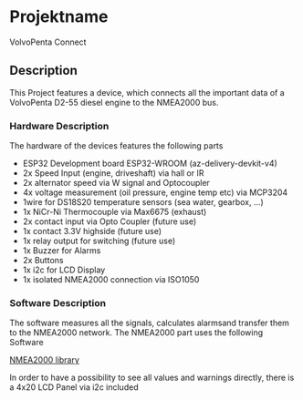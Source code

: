 # Projektname

VolvoPenta Connect

## Description

This Project features a device, which connects all the important data of a
VolvoPenta D2-55 diesel engine to the NMEA2000 bus.

### Hardware Description

The hardware of the devices features the following parts

  - ESP32 Development board ESP32-WROOM (az-delivery-devkit-v4)
  - 2x Speed Input (engine, driveshaft) via hall or IR
  - 2x alternator speed via W signal and Optocoupler
  - 4x voltage measurement (oil pressure, engine temp etc) via MCP3204
  - 1wire for DS18S20 temperature sensors (sea water, gearbox, ...)
  - 1x NiCr-Ni Thermocouple via Max6675 (exhaust)
  - 2x contact input via Opto Coupler (future use)
  - 1x contact 3.3V highside (future use)
  - 1x relay output for switching (future use)
  - 1x Buzzer for Alarms
  - 2x Buttons
  - 1x i2c for LCD Display
  - 1x isolated NMEA2000 connection via ISO1050


### Software Description

The software measures all the signals, calculates alarmsand transfer them to the
NMEA2000 network. The NMEA2000 part uses the following Software

[NMEA2000 library](https://ttlappalainen.github.io/NMEA2000/changes.html)

In order to have a possibility to see all values and warnings directly, there
is a 4x20 LCD Panel via i2c included



